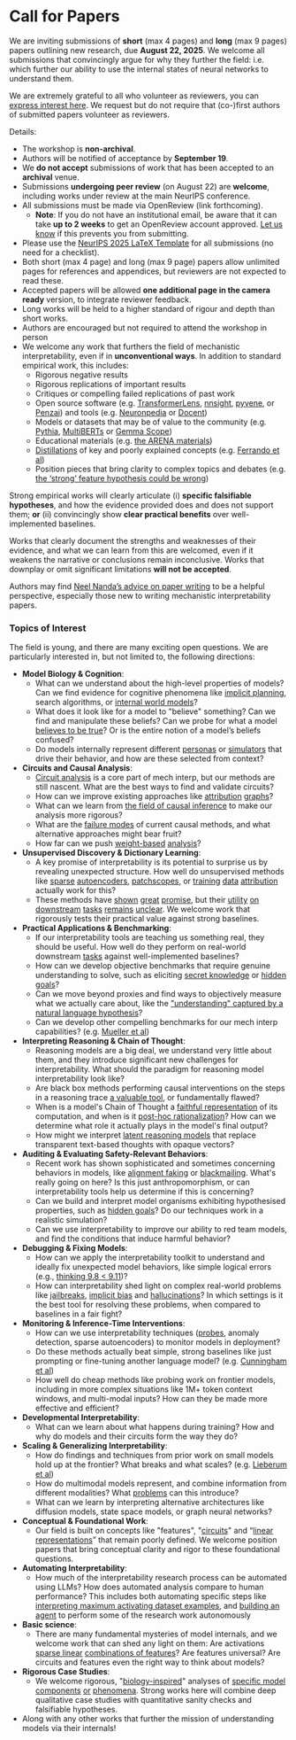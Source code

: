 # Call for Papers
We are inviting submissions of **short** (max 4 pages) and **long** (max 9 pages) papers outlining new research, due **August 22, 2025**. We welcome all submissions that convincingly argue for why they further the field: i.e. which further our ability to use the internal states of neural networks to understand them. 

We are extremely grateful to all who volunteer as reviewers, you can [express interest here](https://www.google.com/url?q=https://docs.google.com/forms/d/e/1FAIpQLSdiw1SJllzoTz_nqzDTzTOGb9DV3W_truQyh-WvYj_QGIi7Mg/viewform?usp%3Ddialog&sa=D&source=editors&ust=1753783856786739&usg=AOvVaw0_GF-dmGg-rYjrs5B-vwA3). We request but do not require that (co-)first authors of submitted papers volunteer as reviewers. 

Details: 
* The workshop is **non-archival**.
* Authors will be notified of acceptance by **September 19**.
* We **do not accept** submissions of work that has been accepted to an **archival** venue.
* Submissions **undergoing peer review** (on August 22) are **welcome**, including works under review at the main NeurIPS conference.
* All submissions must be made via OpenReview (link forthcoming).
  * **Note**: If you do not have an institutional email, be aware that it can take **up to 2 weeks** to get an OpenReview account approved. [Let us know](mailto:neurips2025@mechinterpworkshop.com) if this prevents you from submitting.
* Please use the [NeurIPS 2025 LaTeX Template](https://www.google.com/url?q=https://media.neurips.cc/Conferences/NeurIPS2025/Styles.zip&sa=D&source=editors&ust=1753783856788017&usg=AOvVaw3T-_zZQDT1DxRbgOORprz7) for all submissions (no need for a checklist).
* Both short (max 4 page) and long (max 9 page) papers allow unlimited pages for references and appendices, but reviewers are not expected to read these.
* Accepted papers will be allowed **one additional page in the camera ready** version, to integrate reviewer feedback.
* Long works will be held to a higher standard of rigour and depth than short works.
* Authors are encouraged but not required to attend the workshop in person
* We welcome any work that furthers the field of mechanistic interpretability, even if in **unconventional ways**. In addition to standard empirical work, this includes:
  * Rigorous negative results
  * Rigorous replications of important results
  * Critiques or compelling failed replications of past work
  * Open source software (e.g. [TransformerLens](https://www.google.com/url?q=https://github.com/neelnanda-io/TransformerLens&sa=D&source=editors&ust=1753783856789085&usg=AOvVaw2GYiYzVld5Y9ct1jZGFBv8), [nnsight](https://www.google.com/url?q=https://github.com/ndif-team/nnsight&sa=D&source=editors&ust=1753783856789153&usg=AOvVaw3DlH73afRw3zIGCIj3gCkf), [pyvene](https://www.google.com/url?q=https://github.com/stanfordnlp/pyvene/tree/main/pyvene/models/mlp&sa=D&source=editors&ust=1753783856789224&usg=AOvVaw3pTio7-ibpe_ic4DUGG7ux), or [Penzai](https://www.google.com/url?q=https://github.com/google-deepmind/penzai&sa=D&source=editors&ust=1753783856789295&usg=AOvVaw3-10I0NacmrXUdFgkpoNhX)) and tools (e.g. [Neuronpedia](https://www.google.com/url?q=http://neuronpedia.org&sa=D&source=editors&ust=1753783856789366&usg=AOvVaw1OQW-xTg21oCusqz8Mp4gL) or [Docent](https://www.google.com/url?q=https://transluce.org/introducing-docent&sa=D&source=editors&ust=1753783856789437&usg=AOvVaw0kAgCw28eYa-iuGJT__s-u))
  * Models or datasets that may be of value to the community (e.g. [Pythia](https://www.google.com/url?q=https://arxiv.org/abs/2304.01373&sa=D&source=editors&ust=1753783856789587&usg=AOvVaw2TCCRqIC1j90xd0iaHLlVv), [MultiBERTs](https://www.google.com/url?q=https://arxiv.org/abs/2106.16163&sa=D&source=editors&ust=1753783856789646&usg=AOvVaw3wvu9CEsHYb6wNmX-w829K) or [Gemma Scope](https://www.google.com/url?q=https://arxiv.org/abs/2408.05147&sa=D&source=editors&ust=1753783856789709&usg=AOvVaw1JXJKH547d7EfucNsA03S0))
  * Educational materials (e.g. [the ARENA materials](https://www.google.com/url?q=https://arena3-chapter1-transformer-interp.streamlit.app/&sa=D&source=editors&ust=1753783856789855&usg=AOvVaw0hYqd_V8CSluvqg-j08wiL))
  * [Distillations](https://www.google.com/url?q=https://distill.pub/2017/research-debt/&sa=D&source=editors&ust=1753783856789944&usg=AOvVaw1FC7-U-bmIQ5cEMCZbhoKF) of key and poorly explained concepts (e.g. [Ferrando et al](https://www.google.com/url?q=https://arxiv.org/abs/2405.00208&sa=D&source=editors&ust=1753783856790060&usg=AOvVaw2zth1MuPJ-YZPRceuYNYed))
  * Position pieces that bring clarity to complex topics and debates (e.g. [the ‘strong’ feature hypothesis could be wrong](https://www.google.com/url?q=https://www.alignmentforum.org/posts/tojtPCCRpKLSHBdpn/the-strong-feature-hypothesis-could-be-wrong&sa=D&source=editors&ust=1753783856790266&usg=AOvVaw3t7nLS0rLWCMlajqjv5gd6))

Strong empirical works will clearly articulate (i) **specific falsifiable hypotheses**, and how the evidence provided does and does not support them; **or** (ii) convincingly show **clear practical benefits** over well-implemented baselines. 

Works that clearly document the strengths and weaknesses of their evidence, and what we can learn from this are welcomed, even if it weakens the narrative or conclusions remain inconclusive. Works that downplay or omit significant limitations **will not be accepted**. 

Authors may find [Neel Nanda’s advice on paper writing](https://www.google.com/url?q=https://www.alignmentforum.org/posts/eJGptPbbFPZGLpjsp/highly-opinionated-advice-on-how-to-write-ml-papers&sa=D&source=editors&ust=1753783856791129&usg=AOvVaw3NFUb3V8rRKw3rQ96KzAPn) to be a helpful perspective, especially those new to writing mechanistic interpretability papers. 
### Topics of Interest
The field is young, and there are many exciting open questions. We are particularly interested in, but not limited to, the following directions: 
* **Model Biology & Cognition**:
  * What can we understand about the high-level properties of models? Can we find evidence for cognitive phenomena like [implicit planning](https://www.google.com/url?q=https://transformer-circuits.pub/2025/attribution-graphs/biology.html%23dives-poems&sa=D&source=editors&ust=1753783856791733&usg=AOvVaw3sCe9qdeVPk9-UEOpoo-4u), search algorithms, or [internal world models](https://www.google.com/url?q=https://arxiv.org/abs/2210.13382&sa=D&source=editors&ust=1753783856791835&usg=AOvVaw3TEHSqUKnlhOaNrMPbWDk9)?
  * What does it look like for a model to "believe" something? Can we find and manipulate these beliefs? Can we probe for what a model [believes to be true](https://www.google.com/url?q=https://arxiv.org/abs/2310.06824&sa=D&source=editors&ust=1753783856792045&usg=AOvVaw3wv68JNP4vZ6UU_h22LCqN)? Or is the entire notion of a model’s beliefs confused?
  * Do models internally represent different [personas](https://www.google.com/url?q=https://arxiv.org/abs/2406.12094&sa=D&source=editors&ust=1753783856792214&usg=AOvVaw2qDEESLi4FBEc5kE7an4S9) or [simulators](https://www.google.com/url?q=https://www.nature.com/articles/s41586-023-06647-8&sa=D&source=editors&ust=1753783856792282&usg=AOvVaw0RRrgT41kQAjx30WmQ5Ccg) that drive their behavior, and how are these selected from context?
* **Circuits and Causal Analysis**:
  * [Circuit analysis](https://www.google.com/url?q=https://distill.pub/2020/circuits/zoom-in/&sa=D&source=editors&ust=1753783856792498&usg=AOvVaw1MrWxyE3nDlbTGWgGEcZby) is a core part of mech interp, but our methods are still nascent. What are the best ways to find and validate circuits?
  * How can we improve existing approaches like [attribution](https://www.google.com/url?q=https://arxiv.org/abs/2406.11944&sa=D&source=editors&ust=1753783856792760&usg=AOvVaw1wDzk1WKA6ZlbCjzFzH6PL) [graphs](https://www.google.com/url?q=https://transformer-circuits.pub/2025/attribution-graphs/methods.html&sa=D&source=editors&ust=1753783856792830&usg=AOvVaw02sauENyvspd-6g71vC7k6)?
  * What can we learn from [the field of causal inference](https://www.google.com/url?q=https://arxiv.org/abs/2407.04690&sa=D&source=editors&ust=1753783856792959&usg=AOvVaw3D-0yr4EJqNumbtOWHcL20) to make our analysis more rigorous?
  * What are the [failure modes](https://www.google.com/url?q=https://arxiv.org/abs/2307.15771&sa=D&source=editors&ust=1753783856793096&usg=AOvVaw1bDKA1hT0PgTj_pnKCcFlo) of current causal methods, and what alternative approaches might bear fruit?
  * How far can we push [weight-based](https://www.google.com/url?q=https://arxiv.org/abs/2301.05217&sa=D&source=editors&ust=1753783856793265&usg=AOvVaw2bbF4CeCXfrXKAHUl36fGQ) [analysis](https://www.google.com/url?q=https://arxiv.org/abs/2410.08417&sa=D&source=editors&ust=1753783856793320&usg=AOvVaw1auBkh70GaFeP-MzFMHcDb)?
* **Unsupervised Discovery & Dictionary Learning**:
  * A key promise of interpretability is its potential to surprise us by revealing unexpected structure. How well do unsupervised methods like [sparse](https://www.google.com/url?q=https://arxiv.org/abs/2103.15949&sa=D&source=editors&ust=1753783856793618&usg=AOvVaw3-IvKGAI94mgGkWsfgD4L7) [autoencoders](https://www.google.com/url?q=https://transformer-circuits.pub/2023/monosemantic-features&sa=D&source=editors&ust=1753783856793692&usg=AOvVaw2gJ2KcnAc1SigID6d8IEeJ), [patch](https://www.google.com/url?q=https://arxiv.org/abs/2401.06102&sa=D&source=editors&ust=1753783856793747&usg=AOvVaw24JiMPMIGE3McwVlTjJ88F)[scopes](https://www.google.com/url?q=https://arxiv.org/abs/2403.10949v2&sa=D&source=editors&ust=1753783856793787&usg=AOvVaw2yrWc-FN34asO3Ymgb2WHb), or [training](https://www.google.com/url?q=https://proceedings.mlr.press/v70/koh17a?ref%3Dhttps://githubhelp.com&sa=D&source=editors&ust=1753783856793857&usg=AOvVaw0uRxM-Lu_QTHenUG-EyRuf) [data](https://www.google.com/url?q=https://arxiv.org/abs/2308.03296&sa=D&source=editors&ust=1753783856793910&usg=AOvVaw33E1YEunODeu-GsWX-uadO) [attribution](https://www.google.com/url?q=https://arxiv.org/abs/2205.11482&sa=D&source=editors&ust=1753783856793966&usg=AOvVaw1oQ4weB8SfK9gojpa1y3T3) actually work for this?
  * These methods have [shown](https://www.google.com/url?q=https://transformer-circuits.pub/2024/scaling-monosemanticity/index.html&sa=D&source=editors&ust=1753783856794104&usg=AOvVaw1LrCO_7Yg-MtyLt7qWZjBc) [great](https://www.google.com/url?q=https://transformer-circuits.pub/2025/attribution-graphs/biology.html&sa=D&source=editors&ust=1753783856794180&usg=AOvVaw3da32GhdM82p5vUXpzq1_c) [promise](https://www.google.com/url?q=https://arxiv.org/abs/2503.10965&sa=D&source=editors&ust=1753783856794234&usg=AOvVaw1NCK_qNi3roZPXB54i2Gxm), but their [utility](https://www.google.com/url?q=https://arxiv.org/abs/2502.16681&sa=D&source=editors&ust=1753783856794297&usg=AOvVaw0869FWc_FzUXXFo8jJERWy) [on](https://www.google.com/url?q=https://www.tilderesearch.com/blog/sieve&sa=D&source=editors&ust=1753783856794351&usg=AOvVaw3dZG07YLZ3we8lof7oxIeg) [downstream](https://www.google.com/url?q=https://arxiv.org/abs/2501.17148&sa=D&source=editors&ust=1753783856794407&usg=AOvVaw07Hrr-It6rE3aLVXtLMcnB) [tasks](https://www.google.com/url?q=https://transformer-circuits.pub/2024/features-as-classifiers/index.html&sa=D&source=editors&ust=1753783856794474&usg=AOvVaw0cKhIRxgjMoyq3uxXFNIRX) [remains](https://www.google.com/url?q=https://arxiv.org/abs/2502.04382&sa=D&source=editors&ust=1753783856794529&usg=AOvVaw2AZWTfvFV00qMND9L1wbgG) [unclear](https://www.google.com/url?q=https://www.alignmentforum.org/posts/4uXCAJNuPKtKBsi28/negative-results-for-saes-on-downstream-tasks&sa=D&source=editors&ust=1753783856794611&usg=AOvVaw1uaS1jDd2Ow5xjKzdBSIKn). We welcome work that rigorously tests their practical value against strong baselines.
* **Practical Applications & Benchmarking**:
  * If our interpretability tools are teaching us something real, they should be useful. How well do they perform on real-world downstream [tasks](https://www.google.com/url?q=https://www.lesswrong.com/posts/wGRnzCFcowRCrpX4Y/downstream-applications-as-validation-of-interpretability&sa=D&source=editors&ust=1753783856794996&usg=AOvVaw0b6UYcDUlwJmjJU0o3KTCx) against well-implemented baselines?
  * How can we develop objective benchmarks that require genuine understanding to solve, such as eliciting [secret knowledge](https://www.google.com/url?q=https://arxiv.org/abs/2505.14352&sa=D&source=editors&ust=1753783856795207&usg=AOvVaw3A6h7zF4gAozDfdi8-1R0d) or [hidden goals](https://www.google.com/url?q=https://arxiv.org/abs/2503.10965&sa=D&source=editors&ust=1753783856795271&usg=AOvVaw0c2-eMWe-RTfuusT0x35La)?
  * Can we move beyond proxies and find ways to objectively measure what we actually care about, like the ["understanding" captured by a natural language hypothesis](https://www.google.com/url?q=https://arxiv.org/abs/2502.04382&sa=D&source=editors&ust=1753783856795487&usg=AOvVaw2U1dCT9g-ueOF3o9OByzFa)?
  * Can we develop other compelling benchmarks for our mech interp capabilities? (e.g. [Mueller et al](https://www.google.com/url?q=https://arxiv.org/abs/2504.13151&sa=D&source=editors&ust=1753783856795651&usg=AOvVaw35SFjfTRx5IQppiDvuSvL_))
* **Interpreting Reasoning & Chain of Thought**:
  * Reasoning models are a big deal, we understand very little about them, and they introduce significant new challenges for interpretability. What should the paradigm for reasoning model interpretability look like?
  * Are black box methods performing causal interventions on the steps in a reasoning trace [a valuable tool](https://www.google.com/url?q=https://arxiv.org/abs/2506.19143&sa=D&source=editors&ust=1753783856796109&usg=AOvVaw2ILa3h_rMBErrMs90-LRmf), or fundamentally flawed?
  * When is a model's Chain of Thought a [faithful representation](https://www.google.com/url?q=https://arxiv.org/abs/2305.04388&sa=D&source=editors&ust=1753783856796264&usg=AOvVaw1-m3U_1hn926NHn8El-3eK) of its computation, and when is it [post-hoc rationalization](https://www.google.com/url?q=https://arxiv.org/abs/2503.08679&sa=D&source=editors&ust=1753783856796366&usg=AOvVaw046E0qn106wsert4sI6Fxs)? How can we determine what role it actually plays in the model's final output?
  * How might we interpret [latent reasoning models](https://www.google.com/url?q=https://arxiv.org/abs/2412.06769&sa=D&source=editors&ust=1753783856796578&usg=AOvVaw1UIFntAZvAZloW4s2TTOWk) that replace transparent text-based thoughts with opaque vectors?
* **Auditing & Evaluating Safety-Relevant Behaviors**:
  * Recent work has shown sophisticated and sometimes concerning behaviors in models, like [alignment faking](https://www.google.com/url?q=https://arxiv.org/abs/2412.14093&sa=D&source=editors&ust=1753783856796909&usg=AOvVaw0EWSKEJdNP9zskmqcEGW9Z) or [blackmailing](https://www.google.com/url?q=https://www.anthropic.com/research/agentic-misalignment&sa=D&source=editors&ust=1753783856796986&usg=AOvVaw01H5zbfRHGGevRLJjcmF6B). What's really going on here? Is this just anthropomorphism, or can interpretability tools help us determine if this is concerning?
  * Can we build and interpret model organisms exhibiting hypothesised properties, such as [hidden goals](https://www.google.com/url?q=https://arxiv.org/abs/2503.10965&sa=D&source=editors&ust=1753783856797254&usg=AOvVaw3AWttNHISpofPyMpujzddo)? Do our techniques work in a realistic simulation?
  * Can we use interpretability to improve our ability to red team models, and find the conditions that induce harmful behavior?
* **Debugging & Fixing Models**:
  * How can we apply the interpretability toolkit to understand and ideally fix unexpected model behaviors, like simple logical errors (e.g., [thinking 9.8 < 9.11](https://www.google.com/url?q=https://transluce.org/observability-interface&sa=D&source=editors&ust=1753783856797738&usg=AOvVaw0ZCt8AH2EtqZRTvkJp-W-9))?
  * How can interpretability shed light on complex real-world problems like [jailbreaks](https://www.google.com/url?q=https://transformer-circuits.pub/2025/attribution-graphs/biology.html%23dives-jailbreak&sa=D&source=editors&ust=1753783856797907&usg=AOvVaw3He4QWuFFTqXI3n761HfPB), [implicit bias](https://www.google.com/url?q=https://arxiv.org/abs/2506.10922&sa=D&source=editors&ust=1753783856797971&usg=AOvVaw3aujKbpPY0hPJ2LoMWZUPC) and [hallucinations](https://www.google.com/url?q=https://arxiv.org/abs/2411.14257&sa=D&source=editors&ust=1753783856798037&usg=AOvVaw1tveTxkpFMDk9RRkvzNUbK)? In which settings is it the best tool for resolving these problems, when compared to baselines in a fair fight?
* **Monitoring & Inference-Time Interventions**:
  * How can we use interpretability techniques ([probes](https://www.google.com/url?q=https://arxiv.org/abs/2102.12452&sa=D&source=editors&ust=1753783856798337&usg=AOvVaw0L-E7d3T1EL-2YjZB0R8sI), anomaly detection, sparse autoencoders) to monitor models in deployment?
  * Do these methods actually beat simple, strong baselines like just prompting or fine-tuning another language model? (e.g. [Cunningham et al](https://www.google.com/url?q=https://alignment.anthropic.com/2025/cheap-monitors/&sa=D&source=editors&ust=1753783856798606&usg=AOvVaw2deHEAjA_DGaEU54bOtZGv))
  * How well do cheap methods like probing work on frontier models, including in more complex situations like 1M+ token context windows, and multi-modal inputs? How can they be made more effective and efficient?
* **Developmental Interpretability**:
  * What can we learn about what happens during training? How and why do models and their circuits form the way they do?
* **Scaling & Generalizing Interpretability**:
  * How do findings and techniques from prior work on small models hold up at the frontier? What breaks and what scales? (e.g. [Lieberum et al](https://www.google.com/url?q=https://arxiv.org/abs/2307.09458&sa=D&source=editors&ust=1753783856799342&usg=AOvVaw22zLLlQJZRO42kKZ872eiU))
  * How do multimodal models represent, and combine information from different modalities? What [problems](https://www.google.com/url?q=https://openreview.net/pdf?id%3DVUhRdZp8ke&sa=D&source=editors&ust=1753783856799529&usg=AOvVaw2HesQY_IDurl4M8BQYvR-4) can this introduce?
  * What can we learn by interpreting alternative architectures like diffusion models, state space models, or graph neural networks?
* **Conceptual & Foundational Work**:
  * Our field is built on concepts like "features", "[circuits](https://www.google.com/url?q=https://distill.pub/2020/circuits/zoom-in/&sa=D&source=editors&ust=1753783856799927&usg=AOvVaw3pGyjLjwoOBKL8hIQUQLlG)" and “[linear representations](https://www.google.com/url?q=https://transformer-circuits.pub/2024/july-update/index.html%23linear-representations&sa=D&source=editors&ust=1753783856800026&usg=AOvVaw3u88CPJ4UZs_9GhA9KyWti)” that remain poorly defined. We welcome position papers that bring conceptual clarity and rigor to these foundational questions.
* **Automating Interpretability**:
  * How much of the interpretability research process can be automated using LLMs? How does automated analysis compare to human performance? This includes both automating specific steps like [interpreting maximum activating dataset examples](https://www.google.com/url?q=https://openaipublic.blob.core.windows.net/neuron-explainer/paper/index.html&sa=D&source=editors&ust=1753783856800528&usg=AOvVaw0svFQD5iYxu1oQpQA1URYl), and [building an agent](https://www.google.com/url?q=https://arxiv.org/abs/2404.14394&sa=D&source=editors&ust=1753783856800604&usg=AOvVaw3BimO0P_X0I8UcIcaGA6tJ) to perform some of the research work autonomously
* **Basic science**:
  * There are many fundamental mysteries of model internals, and we welcome work that can shed any light on them: Are activations [sparse linear](https://www.google.com/url?q=https://arxiv.org/abs/1601.03764&sa=D&source=editors&ust=1753783856800918&usg=AOvVaw0XldblCjrddZ2D_v9vThIm) [combinations of features](https://www.google.com/url?q=https://transformer-circuits.pub/2022/toy_model/index.html&sa=D&source=editors&ust=1753783856801001&usg=AOvVaw3FN48BY8Dl7gBKkDR-Fdky)? Are features universal? Are circuits and features even the right way to think about models?
* **Rigorous Case Studies**:
  * We welcome rigorous, "[biology-inspired](https://www.google.com/url?q=https://distill.pub/2020/circuits/curve-circuits/&sa=D&source=editors&ust=1753783856801329&usg=AOvVaw1fGdUZAOmlztFQO2_J64eM)" analyses of [specific model](https://www.google.com/url?q=https://arxiv.org/abs/2310.04625&sa=D&source=editors&ust=1753783856801416&usg=AOvVaw3I6ExGtkxTe1g1n4EE1Nol) [components](https://www.google.com/url?q=https://transformer-circuits.pub/2024/scaling-monosemanticity/index.html&sa=D&source=editors&ust=1753783856801492&usg=AOvVaw11MCPss_51JL6RlpFP1wM_) [or](https://www.google.com/url?q=https://arxiv.org/abs/2305.01610&sa=D&source=editors&ust=1753783856801543&usg=AOvVaw0r5RPlFI5cx8xovwqaPzEn) [phenomena](https://www.google.com/url?q=https://arxiv.org/abs/2306.09346&sa=D&source=editors&ust=1753783856801615&usg=AOvVaw0nOhambkgBtKPSELoSAw0I). Strong works here will combine deep qualitative case studies with quantitative sanity checks and falsifiable hypotheses.
* Along with any other works that further the mission of understanding models via their internals!